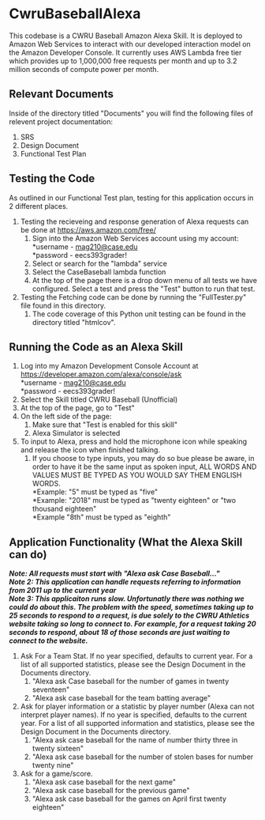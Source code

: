 # CwruBaseballAlexa
This codebase is a CWRU Baseball Amazon Alexa Skill. It is deployed to Amazon Web Services to interact with our developed interaction model on the Amazon Developer Console.
It currently uses AWS Lambda free tier which provides up to 1,000,000 free requests per month and up to 3.2 million seconds of compute power per month.

## Relevant Documents
Inside of the directory titled "Documents" you will find the following files of relevent project documentation:
1. SRS
2. Design Document
3. Functional Test Plan

## Testing the Code
As outlined in our Functional Test plan, testing for this application occurs in 2 different places. 
1. Testing the recieveing and response generation of Alexa requests can be done at https://aws.amazon.com/free/
    1. Sign into the Amazon Web Services account using my account:   
      *username - mag210@case.edu  
      *password - eecs393grader!  
    2. Select or search for the "lambda" service
    3. Select the CaseBaseball lambda function
    4. At the top of the page there is a drop down menu of all tests we have configured. Select a test and press the "Test" button to run that test.
2. Testing the Fetching code can be done by running the "FullTester.py" file found in this directory.
    1. The code coverage of this Python unit testing can be found in the directory titled "htmlcov".

## Running the Code as an Alexa Skill
1. Log into my Amazon Development Console Account at https://developer.amazon.com/alexa/console/ask  
    *username - mag210@case.edu  
    *password - eecs393grader! 
2. Select the Skill titled CWRU Baseball (Unofficial)
3. At the top of the page, go to "Test"
4. On the left side of the page:
    1. Make sure that "Test is enabled for this skill"
    2. Alexa Simulator is selected
5. To input to Alexa, press and hold the microphone icon while speaking and release the icon when finished talking.
    1. If you choose to type inputs, you may do so bue please be aware, in order to have it be the same input as spoken input, ALL WORDS AND VALUES MUST BE TYPED AS YOU WOULD SAY THEM ENGLISH WORDS.  
    *Example: "5" must be typed as "five"  
    *Example: "2018" must be typed as "twenty eighteen" or "two thousand eighteen"  
    *Example "8th" must be typed as "eighth"  

## Application Functionality (What the Alexa Skill can do)
***Note: All requests must start with "Alexa ask Case Baseball..."***    
***Note 2: This application can handle requests referring to information from 2011 up to the current year***    
***Note 3: This applicaiton runs slow. Unfortunatly there was nothing we could do about this. The problem with the speed, sometimes taking up to 25 seconds to respond to a request, is due solely to the CWRU Athletics website taking so long to connect to. For example, for a request taking 20 seconds to respond, about 18 of those seconds are just waiting to connect to the website.***    
1. Ask For a Team Stat. If no year specified, defaults to current year. For a list of all supported statistics, please see the Design Document in the Documents directory.
    1. "Alexa ask Case baseball for the number of games in twenty seventeen"
    2. "Alexa ask case baseball for the team batting average"
2. Ask for player information or a statistic by player number (Alexa can not interpret player names). If no year is specified, defaults to the current year. For a list of all supported information and statistics, please see the Design Document in the Documents directory.
    1. "Alexa ask case baseball for the name of number thirty three in twenty sixteen"
    2. "Alexa ask case baseball for the number of stolen bases for number twenty nine"
3. Ask for a game/score.
    1. "Alexa ask case baseball for the next game"
    2. "Alexa ask case baseball for the previous game"
    3. "Alexa ask case baseball for the games on April first twenty eighteen"
